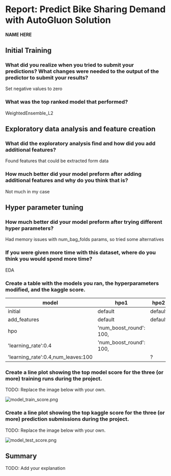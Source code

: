 # Report: Predict Bike Sharing Demand with AutoGluon Solution
#### NAME HERE

## Initial Training
### What did you realize when you tried to submit your predictions? What changes were needed to the output of the predictor to submit your results?
Set negative values to zero

### What was the top ranked model that performed?
WeightedEnsemble_L2

## Exploratory data analysis and feature creation
### What did the exploratory analysis find and how did you add additional features?
Found features that could be extracted form data

### How much better did your model preform after adding additional features and why do you think that is?
Not much in my case

## Hyper parameter tuning
### How much better did your model preform after trying different hyper parameters?
Had memory issues with num_bag_folds params, so tried some alternatives

### If you were given more time with this dataset, where do you think you would spend more time?
EDA

### Create a table with the models you ran, the hyperparameters modified, and the kaggle score.
|model|hpo1|hpo2|hpo3|score|
|--|--|--|--|--|
|initial|default|default|default|?|
|add_features|default|default|default|?|
|hpo|'num_boost_round': 100,
    'learning_rate':0.4|'num_boost_round': 100,
    'learning_rate':0.4,num_leaves:100||?|

### Create a line plot showing the top model score for the three (or more) training runs during the project.

TODO: Replace the image below with your own.

![model_train_score.png](img/model_train_score.png)

### Create a line plot showing the top kaggle score for the three (or more) prediction submissions during the project.

TODO: Replace the image below with your own.

![model_test_score.png](img/model_test_score.png)

## Summary
TODO: Add your explanation
